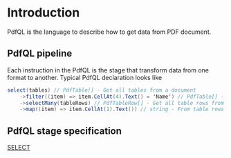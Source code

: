 ﻿# Introduction
PdfQL is the language to describe how to get data from PDF document.

## PdfQL pipeline

Each instruction in the PdfQL is the stage that transform data from one format to another.
Typical PdfQL declaration looks like

```csharp
select(tables) // PdfTable[] - Get all tables from a document
    ->filter((item) => item.CellAt(4).Text() = 'Name') // PdfTable[] - Returns only tables where cell #4 contains text 'Name'
    ->selectMany(tableRows) // PdfTableRow[] - Get all table rows from tables, and transaform two-dimension array to one dimension
    ->map((item) => item.CellAt(1).Text()) // string - From table rows get cell #1 text.
```

## PdfQL stage specification

[SELECT](/Select/readme.md)